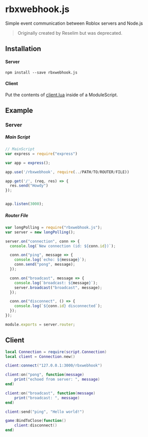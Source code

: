 # rbxwebhook.js

Simple event communication between Roblox servers and Node.js

> Originally created by Reselim but was deprecated.

## Installation

#### Server

```
npm install --save rbxwebhook.js
```

#### Client

Put the contents of [client.lua](https://github.com/uhteddy/rbxwebhook.js/blob/master/client.lua) inside of a ModuleScript.

## Example

### Server

##### Main Script

```js
// MainScript
var express = require("express")

var app = express();

app.use('/rbxwebhook', require(../PATH/TO/ROUTER/FILE))

app.get('/', (req, res) => {
  res.send("Howdy")
});


app.listen(3000);
```

##### Router File

```js
var longPolling = require("rbxwebhook.js");
var server = new longPolling();

server.on("connection", conn => {
  console.log(`New connection (id: ${conn.id})`);

  conn.on("ping", message => {
    console.log(`echo: ${message}`);
    conn.send("pong", message);
  });

  conn.on("broadcast", message => {
    console.log(`broadcast: ${message}`);
    server.broadcast("broadcast", message);
  });

  conn.on("disconnect", () => {
    console.log(`${conn.id} disconnected`);
  });
});

module.exports = server.router;
```

## Client

```lua
local Connection = require(script.Connection)
local client = Connection.new()

client:connect("127.0.0.1:3000/rbxwebhook")

client:on("pong", function(message)
	print("echoed from server: ", message)
end)

client:on("broadcast", function(message)
	print("broadcast: ", message)
end)

client:send("ping", "Hello world!")

game:BindToClose(function()
	client:disconnect()
end)
```
